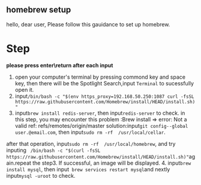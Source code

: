 ## homebrew setup
  hello, dear user, Please follow this gauidance to set up homebrew. 

# Step
**please press enter\return after each input**
1. open your computer's terminal by pressing commond key and space key, then there will be the Spotlight Search,input `Terminal` to sucessfully open it. 
2. input`/bin/bash -c "$(env https_proxy=192.168.50.250:1087 curl -fsSL https://raw.githubusercontent.com/Homebrew/install/HEAD/install.sh)"`
3. input`brew install redis-server`, then input`redis-server` to check. 
 in this step, you may encounter this problem :Brew install => error: Not a valid ref: refs/remotes/origin/master
 solution:input`git config--global user.@email.com`, then input`sudo rm -rf  /usr/local/cellar`. 
 
 after that operation, input`sudo rm -rf  /usr/local/homebrew`, and try inputing ` /bin/bash -c "$(curl -fsSL https://raw.githubusercontent.com/Homebrew/install/HEAD/install.sh)"`again.repeat the step3.
 If successful, an image will be displayed. 
4. input`brew install mysql`, then input` brew services restart mysql`and nextly input`mysql -uroot` to check. 




